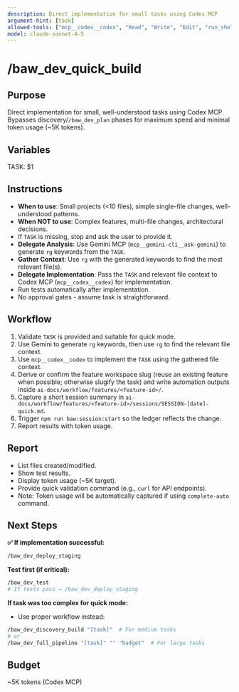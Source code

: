 ```yaml
---
description: Direct implementation for small tasks using Codex MCP
argument-hint: [task]
allowed-tools: ["mcp__codex__codex", "Read", "Write", "Edit", "run_shell_command"]
model: claude-sonnet-4-5
---
```


# /baw_dev_quick_build

## Purpose
Direct implementation for small, well-understood tasks using Codex MCP. Bypasses discovery/`/baw_dev_plan` phases for maximum speed and minimal token usage (~5K tokens).

## Variables
TASK: $1

## Instructions
- **When to use**: Small projects (<10 files), simple single-file changes, well-understood patterns.
- **When NOT to use**: Complex features, multi-file changes, architectural decisions.
- If `TASK` is missing, stop and ask the user to provide it.
- **Delegate Analysis**: Use Gemini MCP (`mcp__gemini-cli__ask-gemini`) to generate `rg` keywords from the `TASK`.
- **Gather Context**: Use `rg` with the generated keywords to find the most relevant file(s).
- **Delegate Implementation**: Pass the `TASK` and relevant file context to Codex MCP (`mcp__codex__codex`) for implementation.
- Run tests automatically after implementation.
- No approval gates - assume task is straightforward.

## Workflow
1. Validate `TASK` is provided and suitable for quick mode.
2. Use Gemini to generate `rg` keywords, then use `rg` to find the relevant file context.
3. Use `mcp__codex__codex` to implement the `TASK` using the gathered file context.
4. Derive or confirm the feature workspace slug (reuse an existing feature when possible; otherwise slugify the task) and write automation outputs inside `ai-docs/workflow/features/<feature-id>/`.
5. Capture a short session summary in `ai-docs/workflow/features/<feature-id>/sessions/SESSION-[date]-quick.md`.
5. Trigger `npm run baw:session:start` so the ledger reflects the change.
6. Report results with token usage.

## Report
- List files created/modified.
- Show test results.
- Display token usage (~5K target).
- Provide quick validation command (e.g., `curl` for API endpoints).
- Note: Token usage will be automatically captured if using `complete-auto` command.

## Next Steps

**✅ If implementation successful:**
```bash
/baw_dev_deploy_staging
```

**Test first (if critical):**
```bash
/baw_dev_test
# If tests pass → /baw_dev_deploy_staging
```

**If task was too complex for quick mode:**
- Use proper workflow instead:
```bash
/baw_dev_discovery_build "[task]"  # For medium tasks
# or
/baw_dev_full_pipeline "[task]" "" "budget"  # For large tasks
```

## Budget
~5K tokens (Codex MCP)
